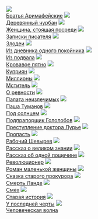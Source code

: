 ![](/books/prose_rus_classic/Михаил%20Петрович%20Арцыбашев/Братья%20Аримафейские.jpg)  
[Братья Аримафейские](/books/prose_rus_classic/Михаил%20Петрович%20Арцыбашев/Братья%20Аримафейские)
![](/books/prose_rus_classic/Михаил%20Петрович%20Арцыбашев/Деревянный%20чурбан.jpg)  
[Деревянный чурбан](/books/prose_rus_classic/Михаил%20Петрович%20Арцыбашев/Деревянный%20чурбан)
![](/books/prose_rus_classic/Михаил%20Петрович%20Арцыбашев/Женщина,%20стоящая%20посреди.jpg)  
[Женщина, стоящая посреди](/books/prose_rus_classic/Михаил%20Петрович%20Арцыбашев/Женщина,%20стоящая%20посреди)
![](/books/prose_rus_classic/Михаил%20Петрович%20Арцыбашев/Записки%20писателя.jpg)  
[Записки писателя](/books/prose_rus_classic/Михаил%20Петрович%20Арцыбашев/Записки%20писателя)
![](/books/prose_rus_classic/Михаил%20Петрович%20Арцыбашев/Злодеи.jpg)  
[Злодеи](/books/prose_rus_classic/Михаил%20Петрович%20Арцыбашев/Злодеи)
![](/books/prose_rus_classic/Михаил%20Петрович%20Арцыбашев/Из%20дневника%20одного%20покойника.jpg)  
[Из дневника одного покойника](/books/prose_rus_classic/Михаил%20Петрович%20Арцыбашев/Из%20дневника%20одного%20покойника)
![](/books/prose_rus_classic/Михаил%20Петрович%20Арцыбашев/Из%20подвала.jpg)  
[Из подвала](/books/prose_rus_classic/Михаил%20Петрович%20Арцыбашев/Из%20подвала)
![](/books/prose_rus_classic/Михаил%20Петрович%20Арцыбашев/Кровавое%20пятно.jpg)  
[Кровавое пятно](/books/prose_rus_classic/Михаил%20Петрович%20Арцыбашев/Кровавое%20пятно)
![](/books/prose_rus_classic/Михаил%20Петрович%20Арцыбашев/Куприян.jpg)  
[Куприян](/books/prose_rus_classic/Михаил%20Петрович%20Арцыбашев/Куприян)
![](/books/prose_rus_classic/Михаил%20Петрович%20Арцыбашев/Миллионы.jpg)  
[Миллионы](/books/prose_rus_classic/Михаил%20Петрович%20Арцыбашев/Миллионы)
![](/books/prose_rus_classic/Михаил%20Петрович%20Арцыбашев/Мститель.jpg)  
[Мститель](/books/prose_rus_classic/Михаил%20Петрович%20Арцыбашев/Мститель)
![](/books/prose_rus_classic/Михаил%20Петрович%20Арцыбашев/О%20ревности.jpg)  
[О ревности](/books/prose_rus_classic/Михаил%20Петрович%20Арцыбашев/О%20ревности)
![](/books/prose_rus_classic/Михаил%20Петрович%20Арцыбашев/Палата%20неизлечимых.jpg)  
[Палата неизлечимых](/books/prose_rus_classic/Михаил%20Петрович%20Арцыбашев/Палата%20неизлечимых)
![](/books/prose_rus_classic/Михаил%20Петрович%20Арцыбашев/Паша%20Туманов.jpg)  
[Паша Туманов](/books/prose_rus_classic/Михаил%20Петрович%20Арцыбашев/Паша%20Туманов)
![](/books/prose_rus_classic/Михаил%20Петрович%20Арцыбашев/Под%20солнцем.jpg)  
[Под солнцем](/books/prose_rus_classic/Михаил%20Петрович%20Арцыбашев/Под%20солнцем)
![](/books/prose_rus_classic/Михаил%20Петрович%20Арцыбашев/Подпрапорщик%20Гололобов.jpg)  
[Подпрапорщик Гололобов](/books/prose_rus_classic/Михаил%20Петрович%20Арцыбашев/Подпрапорщик%20Гололобов)
![](/books/prose_rus_classic/Михаил%20Петрович%20Арцыбашев/Преступление%20доктора%20Лурье.jpg)  
[Преступление доктора Лурье](/books/prose_rus_classic/Михаил%20Петрович%20Арцыбашев/Преступление%20доктора%20Лурье)
![](/books/prose_rus_classic/Михаил%20Петрович%20Арцыбашев/Пропасть.jpg)  
[Пропасть](/books/prose_rus_classic/Михаил%20Петрович%20Арцыбашев/Пропасть)
![](/books/prose_rus_classic/Михаил%20Петрович%20Арцыбашев/Рабочий%20Шевырев.jpg)  
[Рабочий Шевырев](/books/prose_rus_classic/Михаил%20Петрович%20Арцыбашев/Рабочий%20Шевырев)
![](/books/prose_rus_classic/Михаил%20Петрович%20Арцыбашев/Рассказ%20о%20великом%20знании.jpg)  
[Рассказ о великом знании](/books/prose_rus_classic/Михаил%20Петрович%20Арцыбашев/Рассказ%20о%20великом%20знании)
![](/books/prose_rus_classic/Михаил%20Петрович%20Арцыбашев/Рассказ%20об%20одной%20пощечине.jpg)  
[Рассказ об одной пощечине](/books/prose_rus_classic/Михаил%20Петрович%20Арцыбашев/Рассказ%20об%20одной%20пощечине)
![](/books/prose_rus_classic/Михаил%20Петрович%20Арцыбашев/Революционер.jpg)  
[Революционер](/books/prose_rus_classic/Михаил%20Петрович%20Арцыбашев/Революционер)
![](/books/prose_rus_classic/Михаил%20Петрович%20Арцыбашев/Роман%20маленькой%20женщины.jpg)  
[Роман маленькой женщины](/books/prose_rus_classic/Михаил%20Петрович%20Арцыбашев/Роман%20маленькой%20женщины)
![](/books/prose_rus_classic/Михаил%20Петрович%20Арцыбашев/Сказка%20старого%20прокурора.jpg)  
[Сказка старого прокурора](/books/prose_rus_classic/Михаил%20Петрович%20Арцыбашев/Сказка%20старого%20прокурора)
![](/books/prose_rus_classic/Михаил%20Петрович%20Арцыбашев/Смерть%20Ланде.jpg)  
[Смерть Ланде](/books/prose_rus_classic/Михаил%20Петрович%20Арцыбашев/Смерть%20Ланде)
![](/books/prose_rus_classic/Михаил%20Петрович%20Арцыбашев/Смех.jpg)  
[Смех](/books/prose_rus_classic/Михаил%20Петрович%20Арцыбашев/Смех)
![](/books/prose_rus_classic/Михаил%20Петрович%20Арцыбашев/Старая%20история.jpg)  
[Старая история](/books/prose_rus_classic/Михаил%20Петрович%20Арцыбашев/Старая%20история)
![](/books/prose_rus_classic/Михаил%20Петрович%20Арцыбашев/У%20последней%20черты.jpg)  
[У последней черты](/books/prose_rus_classic/Михаил%20Петрович%20Арцыбашев/У%20последней%20черты)
![](/books/prose_rus_classic/Михаил%20Петрович%20Арцыбашев/Человеческая%20волна.jpg)  
[Человеческая волна](/books/prose_rus_classic/Михаил%20Петрович%20Арцыбашев/Человеческая%20волна)